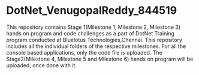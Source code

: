 # DotNet_VenugopalReddy_844519
This repository contains Stage 1(Milestone 1, Milestone 2, Milestone 3) hands on program and code challenges as a part of DotNet Training program conducted at Bluelotus Technologies,Chennai.
This repository includes all the individual folders of the respective milestones.
For all the console based applications, only the code file is uploaded.
The Stage2(Milestone 4, Milestone 5 and Milestone 6) hands on program will be uploaded, once done with it.
